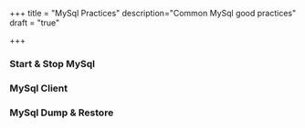 +++
title = "MySql Practices"
description="Common MySql good practices"
draft = "true"

+++


### Start & Stop MySql

### MySql Client


### MySql Dump & Restore

